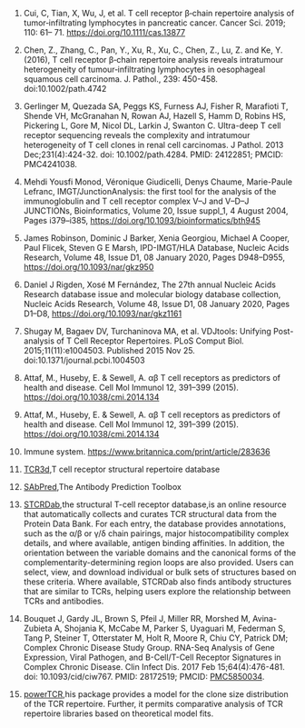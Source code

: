 1. Cui, C, Tian, X, Wu, J, et al. T cell receptor β‐chain repertoire analysis of tumor‐infiltrating lymphocytes in pancreatic cancer. Cancer Sci. 2019; 110: 61– 71. https://doi.org/10.1111/cas.13877

2. Chen, Z., Zhang, C., Pan, Y., Xu, R., Xu, C., Chen, Z., Lu, Z. and Ke, Y. (2016), T cell receptor β‐chain repertoire analysis reveals intratumour heterogeneity of tumour‐infiltrating lymphocytes in oesophageal squamous cell carcinoma. J. Pathol., 239: 450-458. doi:10.1002/path.4742  

3. Gerlinger M, Quezada SA, Peggs KS, Furness AJ, Fisher R, Marafioti T, Shende VH, McGranahan N, Rowan AJ, Hazell S, Hamm D, Robins HS, Pickering L, Gore M, Nicol DL, Larkin J, Swanton C. Ultra-deep T cell receptor sequencing reveals the complexity and intratumour heterogeneity of T cell clones in renal cell carcinomas. J Pathol. 2013 Dec;231(4):424-32. doi: 10.1002/path.4284. PMID: 24122851; PMCID: PMC4241038.

4. Mehdi Yousfi Monod, Véronique Giudicelli, Denys Chaume, Marie-Paule Lefranc, IMGT/JunctionAnalysis: the first tool for the analysis of the immunoglobulin and T cell receptor complex V–J and V–D–J JUNCTIONs, Bioinformatics, Volume 20, Issue suppl_1, 4 August 2004, Pages i379–i385, https://doi.org/10.1093/bioinformatics/bth945

5. James Robinson, Dominic J Barker, Xenia Georgiou, Michael A Cooper, Paul Flicek, Steven G E Marsh, IPD-IMGT/HLA Database, Nucleic Acids Research, Volume 48, Issue D1, 08 January 2020, Pages D948–D955, https://doi.org/10.1093/nar/gkz950

6. Daniel J Rigden, Xosé M Fernández, The 27th annual Nucleic Acids Research database issue and molecular biology database collection, Nucleic Acids Research, Volume 48, Issue D1, 08 January 2020, Pages D1–D8, https://doi.org/10.1093/nar/gkz1161 

7. Shugay M, Bagaev DV, Turchaninova MA, et al. VDJtools: Unifying Post-analysis of T Cell Receptor Repertoires. PLoS Comput Biol. 2015;11(11):e1004503. Published 2015 Nov 25. doi:10.1371/journal.pcbi.1004503

8. Attaf, M., Huseby, E. & Sewell, A. αβ T cell receptors as predictors of health and disease. Cell Mol Immunol 12, 391–399 (2015). https://doi.org/10.1038/cmi.2014.134

9. Attaf, M., Huseby, E. & Sewell, A. αβ T cell receptors as predictors of health and disease. Cell Mol Immunol 12, 391–399 (2015). https://doi.org/10.1038/cmi.2014.134

10. Immune system. https://www.britannica.com/print/article/283636  

11. [TCR3d](https://tcr3d.ibbr.umd.edu/tcr_com),T cell receptor structural repertoire database  

12. [SAbPred](http://opig.stats.ox.ac.uk/webapps/newsabdab/sabpred/),The Antibody Prediction Toolbox   

13. [STCRDab](http://opig.stats.ox.ac.uk/webapps/stcrdab/),the structural T-cell receptor database,is an online resource that automatically collects and curates TCR structural data from the Protein Data Bank. For each entry, the database provides annotations, such as the α/β or γ/δ chain pairings, major histocompatibility complex details, and where available, antigen binding affinities. In addition, the orientation between the variable domains and the canonical forms of the complementarity-determining region loops are also provided. Users can select, view, and download individual or bulk sets of structures based on these criteria. Where available, STCRDab also finds antibody structures that are similar to TCRs, helping users explore the relationship between TCRs and antibodies.   

14. Bouquet J, Gardy JL, Brown S, Pfeil J, Miller RR, Morshed M, Avina-Zubieta A, Shojania K, McCabe M, Parker S, Uyaguari M, Federman S, Tang P, Steiner T, Otterstater M, Holt R, Moore R, Chiu CY, Patrick DM; Complex Chronic Disease Study Group. RNA-Seq Analysis of Gene Expression, Viral Pathogen, and B-Cell/T-Cell Receptor Signatures in Complex Chronic Disease. Clin Infect Dis. 2017 Feb 15;64(4):476-481. doi: 10.1093/cid/ciw767. PMID: 28172519; PMCID: [PMC5850034](https://www.ncbi.nlm.nih.gov/pmc/articles/PMC5850034/).  

15. [powerTCR](https://www.bioconductor.org/packages/release/bioc/html/powerTCR.html),his package provides a model for the clone size distribution of the TCR repertoire. Further, it permits comparative analysis of TCR repertoire libraries based on theoretical model fits.  


